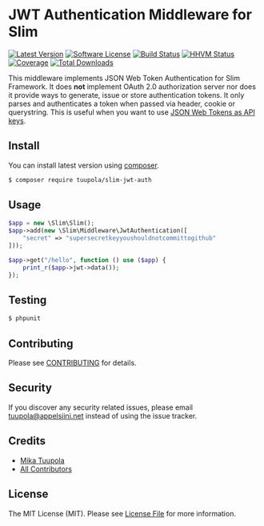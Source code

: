# JWT Authentication Middleware for Slim

[![Latest Version](https://img.shields.io/github/release/tuupola/slim-jwt-auth.svg?style=flat-square)](https://github.com/tuupola/slim-jwt-auth/releases)
[![Software License](https://img.shields.io/badge/license-MIT-brightgreen.svg?style=flat-square)](LICENSE.md)
[![Build Status](https://img.shields.io/travis/tuupola/slim-jwt-auth/master.svg?style=flat-square)](https://travis-ci.org/tuupola/slim-jwt-auth)
[![HHVM Status](https://img.shields.io/hhvm/tuupola/slim-jwt-auth.svg?style=flat-square)](http://hhvm.h4cc.de/package/tuupola/slim-jwt-auth)
[![Coverage](http://img.shields.io/codecov/c/github/tuupola/slim-jwt-auth.svg?style=flat-square)](https://codecov.io/github/tuupola/slim-jwt-auth)
[![Total Downloads](https://img.shields.io/packagist/dt/tuupola/slim-jwt-auth.svg?style=flat-square)](https://packagist.org/packages/tuupola/slim-jwt-auth)

This middleware implements JSON Web Token Authentication for Slim Framework. It does **not** implement OAuth 2.0 authorization server nor does it provide ways to generate, issue or store authentication tokens. It only parses and authenticates a token when passed via header, cookie or querystring. This is useful when you want to use [JSON Web Tokens as API keys](https://auth0.com/blog/2014/12/02/using-json-web-tokens-as-api-keys/).

## Install

You can install latest version using [composer](https://getcomposer.org/).

``` bash
$ composer require tuupola/slim-jwt-auth
```

## Usage

``` php
$app = new \Slim\Slim();
$app->add(new \Slim\Middleware\JwtAuthentication([
    "secret" => "supersecretkeyyoushouldnotcommittogithub"
]));

$app->get("/hello", function () use ($app) {
    print_r($app->jwt->data());
});
```

## Testing

``` bash
$ phpunit
```

## Contributing

Please see [CONTRIBUTING](CONTRIBUTING.md) for details.

## Security

If you discover any security related issues, please email tuupola@appelsiini.net instead of using the issue tracker.

## Credits

- [Mika Tuupola](https://github.com/tuupola)
- [All Contributors](../../contributors)

## License

The MIT License (MIT). Please see [License File](LICENSE.md) for more information.
